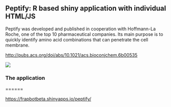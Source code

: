 ## Peptify: R based shiny application with individual HTML/JS

Peptify was developed and published in cooperation with Hoffmann-La Roche, one of the top 10 pharmaceutical companies. 
Its main purpose is to quickly identify amino acid combinations that can penetrate the cell membrane. 

http://pubs.acs.org/doi/abs/10.1021/acs.bioconjchem.6b00535

![](http://kohze.com/images/peptify_img.JPG)

### The application
======

https://frapbotbeta.shinyapps.io/peptify/
